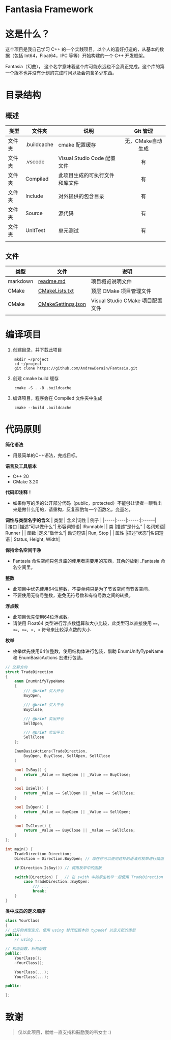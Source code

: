 
# Fantasia Framework


# 这是什么？
这个项目是我自己学习 C++ 的一个实践项目，以个人的喜好打造的，从基本的数据（包括 Int64，Float64，IPC 等等）开始构建的一个 C++ 开发框架。

Fantasia（幻曲）， 这个名字意味着这个库可能永远也不会真正完成。这个库的第一个版本也并没有计划的完成时间以及会包含多少东西。


# 目录结构

## 概述

|类型| 文件夹| 说明 | Git 管理 |
|----|------|------|:----------:|
|文件夹|.buildcache|cmake 配置缓存|无，CMake自动生成|
|文件夹|.vscode|Visual Studio Code 配置文件|有|
|文件夹|Compiled|此项目生成的可执行文件和库文件|有|
|文件夹|Include|对外提供的包含目录|有|
|文件夹|Source|源代码|有|
|文件夹|UnitTest|单元测试|有|
||||

## 文件

|类型| 文件| 说明 |
|------|-------|-----------------|
|markdown|[readme.md](readme.md)|项目概览说明文件
|CMake|[CMakeLists.txt](CMakeLists.txt)|顶层 CMake 项目管理文件
|CMake|[CMakeSettings.json](CMakeSettings.json)|Visual Studio CMake 项目配置文件
||||


# 编译项目

1. 创建目录，并下载此项目
``` shell
    mkdir ~/project
    cd ~/project
    git clone https://github.com/AndrewDerain/Fantasia.git
```

2. 创建 cmake build 缓存
``` shell
    cmake -S . -B .buildcache
```

3. 编译项目，程序会在 Compiled 文件夹中生成
``` shell
    cmake --build .buildcache
```


# 代码原则

**简化语法**
    
- 用最简单的C++语法，完成目标。

**语言及工具版本**

- C++ 20
- CMake 3.20

**代码即注释！**

- 如果你写的类的公开部分代码（public，protected）不能够让读者一眼看出来是做什么用的，请重构，反复斟酌每一个函数名，变量名。

**词性与类型名字的含义**
 | 类型 | 含义|词性  | 例子  |
 |-----|:----|:-----:|:------|   
 | 接口 |描述“可以做什么”| 形容词短语| IRunnable|
 | 类 |描述“是什么” |  名词短语| Runner |
 | 函数 |定义“做什么”| 动词短语| Run, Stop |
 | 属性 |描述“状态”|名词短语 | Status, Height, Width|

**保持命名空间干净**

- Fantasia 命名空间只包含库的使用者需要用的东西，其余的放到 _Fantasia 命名空间里。

**整数**
    
- 此项目中优先使用64位整数，不要单纯只是为了节省空间而节省空间。
- 不要使用无符号整数，避免无符号数和有符号数之间的转换。

**浮点数**

- 此项目优先使用64位浮点数。
- 请使用 Float64 类型进行浮点数运算和大小比较，此类型可以直接使用 `==, <=, >=, >, <` 符号来比较浮点数的大小

**枚举**

- 枚举优先使用64位整数，使用结构体进行包装，借助 EnumUnifyTypeName 和 EnumBasicActions 宏进行包装。
``` c++
// 交易方向
struct TradeDirection
{
    enum EnumUnifyTypeName 
    {
        /// @brief 买入开仓
        BuyOpen,

        /// @brief 买入平仓
        BuyClose,

        /// @brief 卖出开仓
        SellOpen,

        /// @brief 卖出平仓
        SellClose
    };

    EnumBasicActions(TradeDirection, 
        BuyOpen, BuyClose, SellOpen, SellClose
    )

    bool IsBuy() {
        return _Value == BuyOpen || _Value == BuyClose;
    }

    bool IsSell() {
        return _Value == SellOpen || _Value == SellClose;
    }

    bool IsOpen() {
        return _Value == BuyOpen || _Value == SellOpen;
    }

    bool IsClose() {
        return _Value == BuyClose || _Value == SellClose;
    }
};

int main() {
    TradeDirection Direction;
    Direction = Direction.BuyOpen; // 现在你可以使用这样的语法对枚举进行赋值

    if(Direction.IsBuy()) // 调用枚举中的函数

    switch(Direction) {   // 在 swith 中如原生枚举一般使用 TradeDirection 的对象
        case TradeDirection::BuyOpen:
            /// ...
            break;
    }
}
```

**类中成员的定义顺序**
``` c++
class YourClass 
{
// 公开的类型定义，使用 using 替代旧版本的 typedef 以定义新的类型
public:
    // using ...

// 构造函数，析构函数
public:
    YourClass();
    ~YourClass();

    YourClass(...);
    YourClass(...);

public:

};
```


# 致谢
> 仅以此项目，献给一直支持和鼓励我的韦女士 :)
